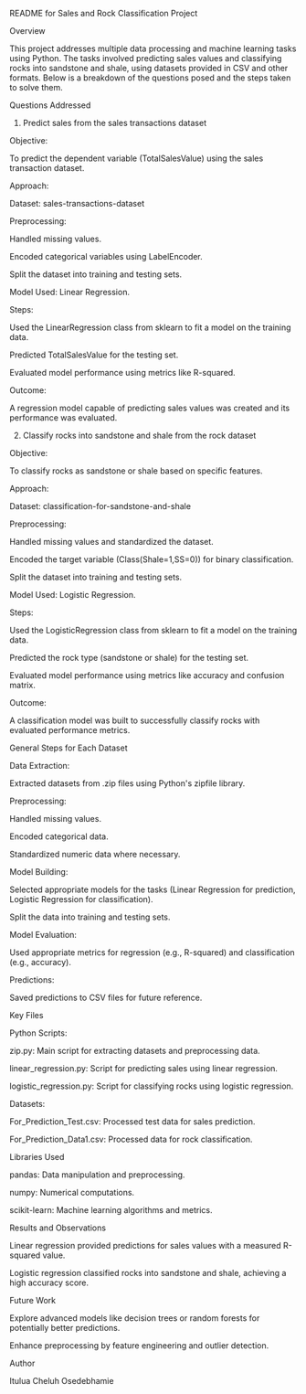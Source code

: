README for Sales and Rock Classification Project

Overview

This project addresses multiple data processing and machine learning tasks using Python. The tasks involved predicting sales values and classifying rocks into sandstone and shale, using datasets provided in CSV and other formats. Below is a breakdown of the questions posed and the steps taken to solve them.

Questions Addressed

1. Predict sales from the sales transactions dataset

Objective:

To predict the dependent variable (TotalSalesValue) using the sales transaction dataset.

Approach:

Dataset: sales-transactions-dataset

Preprocessing:

Handled missing values.

Encoded categorical variables using LabelEncoder.

Split the dataset into training and testing sets.

Model Used: Linear Regression.

Steps:

Used the LinearRegression class from sklearn to fit a model on the training data.

Predicted TotalSalesValue for the testing set.

Evaluated model performance using metrics like R-squared.

Outcome:

A regression model capable of predicting sales values was created and its performance was evaluated.

2. Classify rocks into sandstone and shale from the rock dataset

Objective:

To classify rocks as sandstone or shale based on specific features.

Approach:

Dataset: classification-for-sandstone-and-shale

Preprocessing:

Handled missing values and standardized the dataset.

Encoded the target variable (Class(Shale=1,SS=0)) for binary classification.

Split the dataset into training and testing sets.

Model Used: Logistic Regression.

Steps:

Used the LogisticRegression class from sklearn to fit a model on the training data.

Predicted the rock type (sandstone or shale) for the testing set.

Evaluated model performance using metrics like accuracy and confusion matrix.

Outcome:

A classification model was built to successfully classify rocks with evaluated performance metrics.

General Steps for Each Dataset

Data Extraction:

Extracted datasets from .zip files using Python's zipfile library.

Preprocessing:

Handled missing values.

Encoded categorical data.

Standardized numeric data where necessary.

Model Building:

Selected appropriate models for the tasks (Linear Regression for prediction, Logistic Regression for classification).

Split the data into training and testing sets.

Model Evaluation:

Used appropriate metrics for regression (e.g., R-squared) and classification (e.g., accuracy).

Predictions:

Saved predictions to CSV files for future reference.

Key Files

Python Scripts:

zip.py: Main script for extracting datasets and preprocessing data.

linear_regression.py: Script for predicting sales using linear regression.

logistic_regression.py: Script for classifying rocks using logistic regression.

Datasets:

For_Prediction_Test.csv: Processed test data for sales prediction.

For_Prediction_Data1.csv: Processed data for rock classification.

Libraries Used

pandas: Data manipulation and preprocessing.

numpy: Numerical computations.

scikit-learn: Machine learning algorithms and metrics.

Results and Observations

Linear regression provided predictions for sales values with a measured R-squared value.

Logistic regression classified rocks into sandstone and shale, achieving a high accuracy score.

Future Work

Explore advanced models like decision trees or random forests for potentially better predictions.

Enhance preprocessing by feature engineering and outlier detection.

Author

Itulua Cheluh Osedebhamie
